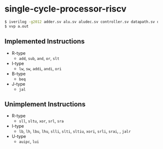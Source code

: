 # single-cycle-processor-riscv

```bash
$ iverilog -g2012 adder.sv alu.sv aludec.sv controller.sv datapath.sv dmem.sv extend.sv flopenr.sv flopr.sv imem.sv maindecoder.sv mux2.sv mux3.sv regfile.sv riscvsingle.sv testbench.sv top.sv
$ vvp a.out
```

## Implemented Instructions
- R-type
  - `add`, `sub`, `and`, `or`, `slt`
- I-type
  - `lw`, `sw`, `addi`, `andi`, `ori`
- B-type
  - `beq`
- J-type
  - `jal`

## Unimplement Instructions
- R-type
  - `sll`, `sltu`, `xor`, `srl`, `sra`
- I-type
  - `lb`, `lh`, `lbu`, `lhu`, `slli`, `slti`, `sltiu`, `xori`, `srli`, `srai`, , `jalr`
- U-type
  - `auipc`, `lui`

